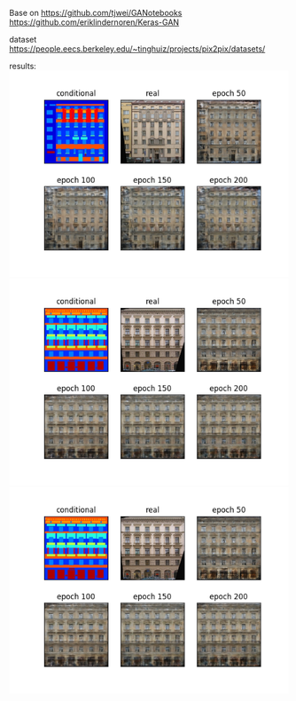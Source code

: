 Base on
https://github.com/tjwei/GANotebooks
https://github.com/eriklindernoren/Keras-GAN

dataset
https://people.eecs.berkeley.edu/~tinghuiz/projects/pix2pix/datasets/

results:
<img src="result/result1.png">
<img src="result/result2.png">
<img src="result/result2.png">